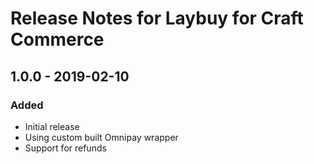 # Release Notes for Laybuy for Craft Commerce

## 1.0.0 - 2019-02-10
### Added
- Initial release
- Using custom built Omnipay wrapper
- Support for refunds

